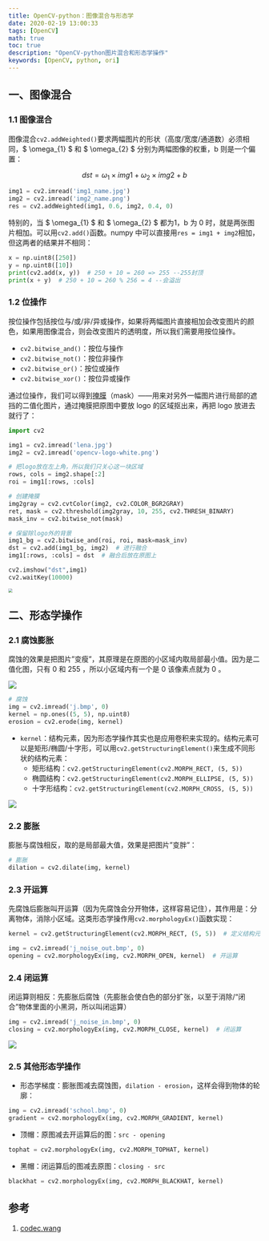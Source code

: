 ```yaml
---
title: OpenCV-python：图像混合与形态学
date: 2020-02-19 13:00:33
tags: [OpenCV]
math: true
toc: true
description: "OpenCV-python图片混合和形态学操作"
keywords: [OpenCV, python, ori]
---
```


## 一、图像混合

### 1.1 图像混合

图像混合`cv2.addWeighted()`要求两幅图片的形状（高度/宽度/通道数）必须相同，$  \omega_{1} $ 和 $  \omega_{2} $ 分别为两幅图像的权重，b 则是一个偏置：

$$ dst = \omega_{1}\times img1+\omega_{2}\times img2 + b $$

```python
img1 = cv2.imread('img1_name.jpg')
img2 = cv2.imread('img2_name.png')
res = cv2.addWeighted(img1, 0.6, img2, 0.4, 0)
```

特别的，当 $  \omega_{1} $ 和 $  \omega_{2} $ 都为1，b 为 0 时，就是两张图片相加。可以用`cv2.add()`函数。numpy 中可以直接用`res = img1 + img2`相加，但这两者的结果并不相同：

```python
x = np.uint8([250])
y = np.uint8([10])
print(cv2.add(x, y))  # 250 + 10 = 260 => 255 --255封顶
print(x + y)  # 250 + 10 = 260 % 256 = 4 --会溢出
```



### 1.2 位操作

按位操作包括按位与/或/非/异或操作，如果将两幅图片直接相加会改变图片的颜色，如果用图像混合，则会改变图片的透明度，所以我们需要用按位操作。

* `cv2.bitwise_and()`：按位与操作 
* `cv2.bitwise_not()`：按位非操作
* `cv2.bitwise_or()`：按位或操作
* `cv2.bitwise_xor()`：按位异或操作

通过位操作，我们可以得到[掩膜](https://baike.baidu.com/item/掩膜/8544392?fr=aladdin)（mask）——用来对另外一幅图片进行局部的遮挡的二值化图片，通过掩膜把原图中要放 logo 的区域抠出来，再把 logo 放进去就行了：

```python
import cv2

img1 = cv2.imread('lena.jpg')
img2 = cv2.imread('opencv-logo-white.png')

# 把logo放在左上角，所以我们只关心这一块区域
rows, cols = img2.shape[:2]
roi = img1[:rows, :cols]

# 创建掩膜
img2gray = cv2.cvtColor(img2, cv2.COLOR_BGR2GRAY)
ret, mask = cv2.threshold(img2gray, 10, 255, cv2.THRESH_BINARY)
mask_inv = cv2.bitwise_not(mask)

# 保留除logo外的背景
img1_bg = cv2.bitwise_and(roi, roi, mask=mask_inv)
dst = cv2.add(img1_bg, img2)  # 进行融合
img1[:rows, :cols] = dst  # 融合后放在原图上

cv2.imshow("dst",img1)
cv2.waitKey(10000)
```

<img src="https://qttblog.oss-cn-hangzhou.aliyuncs.com/opencv/2020-02-20%20124157.png" style="zoom:50%;" />

## 二、形态学操作



### 2.1 腐蚀膨胀

腐蚀的效果是把图片”变瘦”，其原理是在原图的小区域内取局部最小值。因为是二值化图，只有 0 和 255 ，所以小区域内有一个是 0 该像素点就为 0 。

![](https://qttblog.oss-cn-hangzhou.aliyuncs.com/opencv/cv2_understand_erosion.jpg)

```python
# 腐蚀
img = cv2.imread('j.bmp', 0)
kernel = np.ones((5, 5), np.uint8)
erosion = cv2.erode(img, kernel)  
```

* `kernel`：结构元素，因为形态学操作其实也是应用卷积来实现的。结构元素可以是矩形/椭圆/十字形，可以用`cv2.getStructuringElement()`来生成不同形状的结构元素：
  * 矩形结构：`cv2.getStructuringElement(cv2.MORPH_RECT, (5, 5))`  
  * 椭圆结构：`cv2.getStructuringElement(cv2.MORPH_ELLIPSE, (5, 5))`  
  * 十字形结构：`cv2.getStructuringElement(cv2.MORPH_CROSS, (5, 5))`

![](https://qttblog.oss-cn-hangzhou.aliyuncs.com/opencv/cv2_morphological_struct_element.jpg)

### 2.2 膨胀

膨胀与腐蚀相反，取的是局部最大值，效果是把图片”变胖”：

```python
# 膨胀
dilation = cv2.dilate(img, kernel)  
```

### 2.3 开运算

先腐蚀后膨胀叫开运算（因为先腐蚀会分开物体，这样容易记住），其作用是：分离物体，消除小区域。这类形态学操作用`cv2.morphologyEx()`函数实现：

```python
kernel = cv2.getStructuringElement(cv2.MORPH_RECT, (5, 5))  # 定义结构元素

img = cv2.imread('j_noise_out.bmp', 0)
opening = cv2.morphologyEx(img, cv2.MORPH_OPEN, kernel)  # 开运算
```

### 2.4 闭运算

闭运算则相反：先膨胀后腐蚀（先膨胀会使白色的部分扩张，以至于消除/“闭合”物体里面的小黑洞，所以叫闭运算）

```python
img = cv2.imread('j_noise_in.bmp', 0)
closing = cv2.morphologyEx(img, cv2.MORPH_CLOSE, kernel)  # 闭运算
```

![](https://qttblog.oss-cn-hangzhou.aliyuncs.com/opencv/cv2_morphological_opening_closing.jpg)

### 2.5 其他形态学操作

- 形态学梯度：膨胀图减去腐蚀图，`dilation - erosion`，这样会得到物体的轮廓：

```python
img = cv2.imread('school.bmp', 0)
gradient = cv2.morphologyEx(img, cv2.MORPH_GRADIENT, kernel)
```

- 顶帽：原图减去开运算后的图：`src - opening`

```python
tophat = cv2.morphologyEx(img, cv2.MORPH_TOPHAT, kernel)
```

- 黑帽：闭运算后的图减去原图：`closing - src`

```python
blackhat = cv2.morphologyEx(img, cv2.MORPH_BLACKHAT, kernel)
```

## 参考

1. [codec.wang](http://codec.wang/opencv-python-erode-and-dilate/)